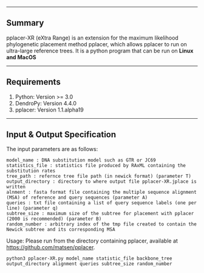 
------------------------
Summary
------------------------
pplacer-XR (eXtra Range) is an extension for the maximum likelihood phylogenetic placement method pplacer, which allows pplacer to run on ultra-large reference trees. It is a python program that can be run on **Linux and MacOS**


------------------------
Requirements
------------------------
1. Python: Version >= 3.0
2. DendroPy: Version 4.4.0
3. pplacer: Version 1.1.alpha19


----------------------------------
Input & Output Specification
----------------------------------
The input parameters are as follows:

    model_name : DNA substitution model such as GTR or JC69
    statistics_file : statistics file produced by RAxML containing the substitution rates
    tree_path : refernce tree file path (in newick format) (parameter T)
    output_directory : directory to where output file pplacer-XR.jplace is written
    alnment : fasta format file containing the multiple sequence alignment (MSA) of reference and query sequences (parameter A)
    queries : txt file containing a list of query sequence labels (one per line) (parameter q)
    subtree_size : maximum size of the subtree for placement with pplacer (2000 is recommended) (parameter B) 
    random_number : arbitrary index of the tmp file created to contain the Newick subtree and its corresponding MSA

Usage:
Please run from the directory containing pplacer, available at https://github.com/matsen/pplacer.

    python3 pplacer-XR.py model_name statistic_file backbone_tree output_directory alignment queries subtree_size random_number

